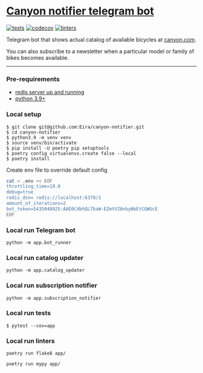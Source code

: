 # [Canyon notifier telegram bot](https://t.me/CanyonNotifierBot)

[![tests](https://github.com/Eira/canyon-notifier/actions/workflows/tests.yml/badge.svg?branch=master)](https://github.com/Eira/canyon-notifier/actions/workflows/tests.yml)
[![codecov](https://codecov.io/github/Eira/canyon-notifier/branch/master/graph/badge.svg?token=4D3V7NMX9Q)](https://codecov.io/github/Eira/canyon-notifier)
[![linters](https://github.com/Eira/canyon-notifier/actions/workflows/linters.yml/badge.svg?branch=master)](https://github.com/Eira/canyon-notifier/actions/workflows/linters.yml)

Telegram bot that shows actual catalog of available bicycles at [canyon.com](https://www.canyon.com).

You can also subscribe to a newsletter when a particular model or family of bikes becomes available.

---


### Pre-requirements
- [redis server up and running](https://redis.io/docs/getting-started/installation/)
- [python 3.9+](https://www.python.org/downloads/)

### Local setup
```shell
$ git clone git@github.com:Eira/canyon-notifier.git
$ cd canyon-notifier
$ python3.9 -m venv venv
$ source venv/bin/activate
$ pip install -U poetry pip setuptools
$ poetry config virtualenvs.create false --local
$ poetry install
```

Create env file to override default config
```bash
cat > .env << EOF
throttling_time=10.0
debug=true
redis_dsn= redis://localhost:6379/1
amount_of_iterations=2
bot_token=5435048925:AAE0CdbhQL7baW-EZmtVZ0nbyNbEtCQWUcE
EOF
```

### Local run Telegram bot
```
python -m app.bot_runner
```

### Local run catalog updater
```
python -m app.catalog_updater
```

### Local run subscription notifier
```
python -m app.subscription_notifier
```

### Local run tests
```shell
$ pytest --cov=app
```

### Local run linters
```
poetry run flake8 app/

poetry run mypy app/
```

